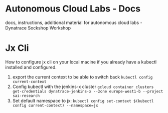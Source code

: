 # Autonomous Cloud Labs - Docs
docs, instructions, additional material for autonomous cloud labs - Dynatrace Sockshop Workshop


# Jx Cli

How to configure jx cli on your local macine if you already have a kubectl installed and configured.
1. export the current context to be able to switch back 
   `kubectl config current-context`
1. Config kubectl with the jenkins-x cluster  `gcloud container clusters get-credentials dynatrace-jenkins-x --zone europe-west1-b --project sai-research`
1. Set default namespace to jx: `kubectl config set-context $(kubectl config current-context) --namespace=jx`

